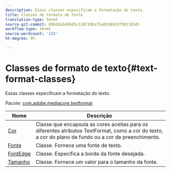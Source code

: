 ```yaml
---
description: Essas classes especificam a formatação do texto.
title: Classes de formato de texto
translation-type: tm+mt
source-git-commit: 89bdda1d4bd5c126f19ba75a819942df901183d1
workflow-type: tm+mt
source-wordcount: '133'
ht-degree: 0%

---
```



# Classes de formato de texto{#text-format-classes}

Essas classes especificam a formatação do texto.

Pacote: [com.adobe.mediacore.textformat](https://help.adobe.com/en_US/primetime/api/psdk/asdoc-dhls_1.4/com/adobe/mediacore/textformat/package-detail.html)

| Nome | Descrição |
|---|---|
| [Cor](https://help.adobe.com/en_US/primetime/api/psdk/asdoc-dhls_1.4/com/adobe/mediacore/textformat/Color.html) | Classe que encapsula as cores aceitas para os diferentes atributos TextFormat, como a cor do texto, a cor do plano de fundo ou a cor de preenchimento. |
| [Fonte](https://help.adobe.com/en_US/primetime/api/psdk/asdoc-dhls_1.4/com/adobe/mediacore/textformat/Font.html) | Classe. Fornece uma fonte de texto. |
| [FontEdge](https://help.adobe.com/en_US/primetime/api/psdk/asdoc-dhls_1.4/com/adobe/mediacore/textformat/FontEdge.html) | Classe. Especifica a borda da fonte desejada. |
| [Tamanho](https://help.adobe.com/en_US/primetime/api/psdk/asdoc-dhls_1.4/com/adobe/mediacore/textformat/Size.html) | Classe. Fornece um valor para o tamanho da fonte. |

